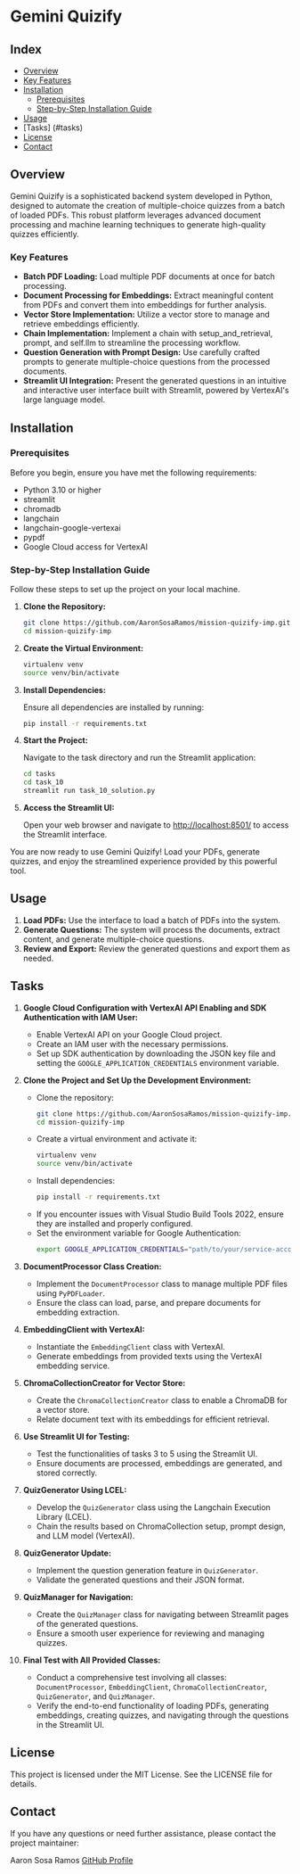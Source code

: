 # Gemini Quizify

## Index

- [Overview](#overview)
- [Key Features](#key-features)
- [Installation](#installation)
  - [Prerequisites](#prerequisites)
  - [Step-by-Step Installation Guide](#step-by-step-installation-guide)
- [Usage](#usage)
- [Tasks] (#tasks)
- [License](#license)
- [Contact](#contact)

## Overview

Gemini Quizify is a sophisticated backend system developed in Python, designed to automate the creation of multiple-choice quizzes from a batch of loaded PDFs. This robust platform leverages advanced document processing and machine learning techniques to generate high-quality quizzes efficiently.

### Key Features

- **Batch PDF Loading:** Load multiple PDF documents at once for batch processing.
- **Document Processing for Embeddings:** Extract meaningful content from PDFs and convert them into embeddings for further analysis.
- **Vector Store Implementation:** Utilize a vector store to manage and retrieve embeddings efficiently.
- **Chain Implementation:** Implement a chain with setup_and_retrieval, prompt, and self.llm to streamline the processing workflow.
- **Question Generation with Prompt Design:** Use carefully crafted prompts to generate multiple-choice questions from the processed documents.
- **Streamlit UI Integration:** Present the generated questions in an intuitive and interactive user interface built with Streamlit, powered by VertexAI's large language model.

## Installation

### Prerequisites

Before you begin, ensure you have met the following requirements:

- Python 3.10 or higher
- streamlit
- chromadb
- langchain
- langchain-google-vertexai
- pypdf
- Google Cloud access for VertexAI

### Step-by-Step Installation Guide

Follow these steps to set up the project on your local machine.

1. **Clone the Repository:**

    ```bash
    git clone https://github.com/AaronSosaRamos/mission-quizify-imp.git
    cd mission-quizify-imp
    ```

2. **Create the Virtual Environment:**

    ```bash
    virtualenv venv
    source venv/bin/activate
    ```

3. **Install Dependencies:**

    Ensure all dependencies are installed by running:

    ```bash
    pip install -r requirements.txt
    ```

4. **Start the Project:**

    Navigate to the task directory and run the Streamlit application:

    ```bash
    cd tasks
    cd task_10
    streamlit run task_10_solution.py
    ```

5. **Access the Streamlit UI:**

    Open your web browser and navigate to [http://localhost:8501/](http://localhost:8501/) to access the Streamlit interface.

You are now ready to use Gemini Quizify! Load your PDFs, generate quizzes, and enjoy the streamlined experience provided by this powerful tool.

## Usage

1. **Load PDFs:** Use the interface to load a batch of PDFs into the system.
2. **Generate Questions:** The system will process the documents, extract content, and generate multiple-choice questions.
3. **Review and Export:** Review the generated questions and export them as needed.

## Tasks

1. **Google Cloud Configuration with VertexAI API Enabling and SDK Authentication with IAM User:**
   - Enable VertexAI API on your Google Cloud project.
   - Create an IAM user with the necessary permissions.
   - Set up SDK authentication by downloading the JSON key file and setting the `GOOGLE_APPLICATION_CREDENTIALS` environment variable.

2. **Clone the Project and Set Up the Development Environment:**
   - Clone the repository:
     ```bash
     git clone https://github.com/AaronSosaRamos/mission-quizify-imp.git
     cd mission-quizify-imp
     ```
   - Create a virtual environment and activate it:
     ```bash
     virtualenv venv
     source venv/bin/activate
     ```
   - Install dependencies:
     ```bash
     pip install -r requirements.txt
     ```
   - If you encounter issues with Visual Studio Build Tools 2022, ensure they are installed and properly configured.
   - Set the environment variable for Google Authentication:
     ```bash
     export GOOGLE_APPLICATION_CREDENTIALS="path/to/your/service-account-file.json"
     ```

3. **DocumentProcessor Class Creation:**
   - Implement the `DocumentProcessor` class to manage multiple PDF files using `PyPDFLoader`.
   - Ensure the class can load, parse, and prepare documents for embedding extraction.

4. **EmbeddingClient with VertexAI:**
   - Instantiate the `EmbeddingClient` class with VertexAI.
   - Generate embeddings from provided texts using the VertexAI embedding service.

5. **ChromaCollectionCreator for Vector Store:**
   - Create the `ChromaCollectionCreator` class to enable a ChromaDB for a vector store.
   - Relate document text with its embeddings for efficient retrieval.

6. **Use Streamlit UI for Testing:**
   - Test the functionalities of tasks 3 to 5 using the Streamlit UI.
   - Ensure documents are processed, embeddings are generated, and stored correctly.

7. **QuizGenerator Using LCEL:**
   - Develop the `QuizGenerator` class using the Langchain Execution Library (LCEL).
   - Chain the results based on ChromaCollection setup, prompt design, and LLM model (VertexAI).

8. **QuizGenerator Update:**
   - Implement the question generation feature in `QuizGenerator`.
   - Validate the generated questions and their JSON format.

9. **QuizManager for Navigation:**
   - Create the `QuizManager` class for navigating between Streamlit pages of the generated questions.
   - Ensure a smooth user experience for reviewing and managing quizzes.

10. **Final Test with All Provided Classes:**
    - Conduct a comprehensive test involving all classes: `DocumentProcessor`, `EmbeddingClient`, `ChromaCollectionCreator`, `QuizGenerator`, and `QuizManager`.
    - Verify the end-to-end functionality of loading PDFs, generating embeddings, creating quizzes, and navigating through the questions in the Streamlit UI.

## License

This project is licensed under the MIT License. See the LICENSE file for details.

## Contact

If you have any questions or need further assistance, please contact the project maintainer:

Aaron Sosa Ramos
[GitHub Profile](https://github.com/AaronSosaRamos)
